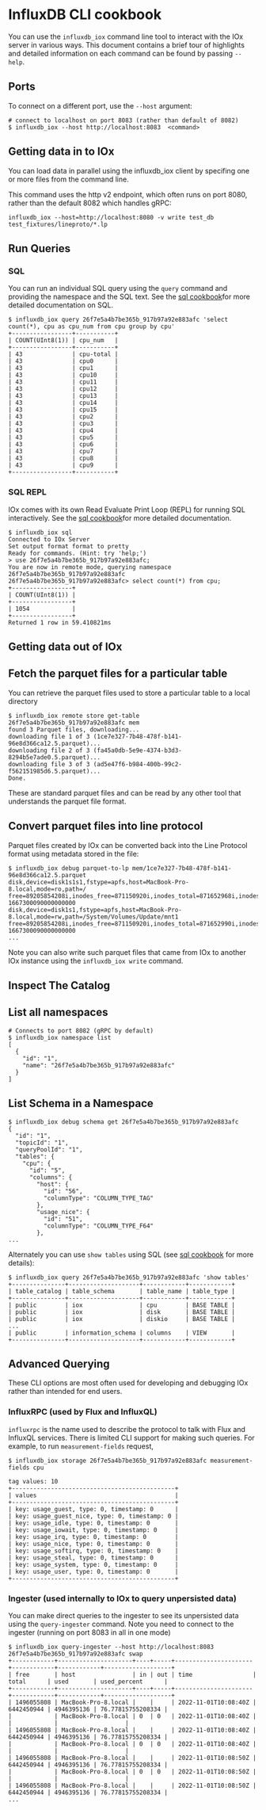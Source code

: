 # InfluxDB CLI cookbook

You can use the `influxdb_iox` command line tool to interact with the IOx server in various ways. This document contains a brief tour of highlights and detailed information on each command can be found by passing `--help`.


## Ports

To connect on a different port, use the `--host` argument:

```shell
# connect to localhost on port 8083 (rather than default of 8082)
$ influxdb_iox --host http://localhost:8083  <command>
```

## Getting data in to IOx

You can load data in parallel using the influxdb_iox client by specifing one or more files from the command line.

This command uses the http v2 endpoint, which often runs on port 8080, rather than the default 8082 which handles gRPC:

```shell
influxdb_iox --host=http://localhost:8080 -v write test_db test_fixtures/lineproto/*.lp
```

## Run Queries

### SQL
You can run an individual SQL query using the `query` command and providing the namespace and the SQL text. See the [sql cookbook](sql.md)for more detailed documentation on SQL.

```shell
$ influxdb_iox query 26f7e5a4b7be365b_917b97a92e883afc 'select count(*), cpu as cpu_num from cpu group by cpu'
+-----------------+-----------+
| COUNT(UInt8(1)) | cpu_num   |
+-----------------+-----------+
| 43              | cpu-total |
| 43              | cpu0      |
| 43              | cpu1      |
| 43              | cpu10     |
| 43              | cpu11     |
| 43              | cpu12     |
| 43              | cpu13     |
| 43              | cpu14     |
| 43              | cpu15     |
| 43              | cpu2      |
| 43              | cpu3      |
| 43              | cpu4      |
| 43              | cpu5      |
| 43              | cpu6      |
| 43              | cpu7      |
| 43              | cpu8      |
| 43              | cpu9      |
+-----------------+-----------+
```

### SQL REPL

IOx comes with its own Read Evaluate Print Loop (REPL) for running SQL interactively. See the [sql cookbook](sql.md)for more detailed documentation.

```shell
$ influxdb_iox sql
Connected to IOx Server
Set output format format to pretty
Ready for commands. (Hint: try 'help;')
> use 26f7e5a4b7be365b_917b97a92e883afc;
You are now in remote mode, querying namespace 26f7e5a4b7be365b_917b97a92e883afc
26f7e5a4b7be365b_917b97a92e883afc> select count(*) from cpu;
+-----------------+
| COUNT(UInt8(1)) |
+-----------------+
| 1054            |
+-----------------+
Returned 1 row in 59.410821ms
```

## Getting data out of IOx

## Fetch the parquet files for a particular table

You can retrieve the parquet files used to store a particular table to a local directory

```shell
$ influxdb_iox remote store get-table 26f7e5a4b7be365b_917b97a92e883afc mem
found 3 Parquet files, downloading...
downloading file 1 of 3 (1ce7e327-7b48-478f-b141-96e8d366ca12.5.parquet)...
downloading file 2 of 3 (fa45a0db-5e9e-4374-b3d3-8294b5e7ade0.5.parquet)...
downloading file 3 of 3 (ad5e47f6-b984-400b-99c2-f562151985d6.5.parquet)...
Done.
```

These are standard parquet files and can be read by any other tool that understands the parquet file format.

## Convert parquet files into line protocol

Parquet files created by IOx can be converted back into the Line Protocol format using metadata stored in the file:

```shell
$ influxdb_iox debug parquet-to-lp mem/1ce7e327-7b48-478f-b141-96e8d366ca12.5.parquet
disk,device=disk1s1s1,fstype=apfs,host=MacBook-Pro-8.local,mode=ro,path=/ free=89205854208i,inodes_free=871150920i,inodes_total=871652968i,inodes_used=502048i,total=1000240963584i,used=911035109376i,used_percent=91.0815635975992 1667300090000000000
disk,device=disk1s1,fstype=apfs,host=MacBook-Pro-8.local,mode=rw,path=/System/Volumes/Update/mnt1 free=89205854208i,inodes_free=871150920i,inodes_total=871652990i,inodes_used=502070i,total=1000240963584i,used=911035109376i,used_percent=91.0815635975992 1667300090000000000
...
```

Note you can also write such parquet files that came from IOx to another IOx instance using the `influxdb_iox write` command.


## Inspect The Catalog


## List all namespaces

```shell
# Connects to port 8082 (gRPC by default)
$ influxdb_iox namespace list
[
  {
    "id": "1",
    "name": "26f7e5a4b7be365b_917b97a92e883afc"
  }
]
```

## List Schema in a Namespace

```shell
$ influxdb_iox debug schema get 26f7e5a4b7be365b_917b97a92e883afc
{
  "id": "1",
  "topicId": "1",
  "queryPoolId": "1",
  "tables": {
    "cpu": {
      "id": "5",
      "columns": {
        "host": {
          "id": "56",
          "columnType": "COLUMN_TYPE_TAG"
        },
        "usage_nice": {
          "id": "51",
          "columnType": "COLUMN_TYPE_F64"
        },
...
```

Alternately you can use `show tables` using SQL (see [sql cookbook](sql.md) for more details):

```shell
$ influxdb_iox query 26f7e5a4b7be365b_917b97a92e883afc 'show tables'
+---------------+--------------------+------------+------------+
| table_catalog | table_schema       | table_name | table_type |
+---------------+--------------------+------------+------------+
| public        | iox                | cpu        | BASE TABLE |
| public        | iox                | disk       | BASE TABLE |
| public        | iox                | diskio     | BASE TABLE |
...
| public        | information_schema | columns    | VIEW       |
+---------------+--------------------+------------+------------+
```

## Advanced Querying

These CLI options are most often used for developing and debugging IOx rather than intended for end users.

### InfluxRPC (used by Flux and InfluxQL)

`influxrpc` is the name used to describe the protocol to talk with Flux and InfluxQL services. There is limited CLI support for making such queries. For example, to run `measurement-fields` request,

```shell
$ influxdb_iox storage 26f7e5a4b7be365b_917b97a92e883afc measurement-fields cpu

tag values: 10
+----------------------------------------------+
| values                                       |
+----------------------------------------------+
| key: usage_guest, type: 0, timestamp: 0      |
| key: usage_guest_nice, type: 0, timestamp: 0 |
| key: usage_idle, type: 0, timestamp: 0       |
| key: usage_iowait, type: 0, timestamp: 0     |
| key: usage_irq, type: 0, timestamp: 0        |
| key: usage_nice, type: 0, timestamp: 0       |
| key: usage_softirq, type: 0, timestamp: 0    |
| key: usage_steal, type: 0, timestamp: 0      |
| key: usage_system, type: 0, timestamp: 0     |
| key: usage_user, type: 0, timestamp: 0       |
+----------------------------------------------+
```

### Ingester (used internally to IOx to query unpersisted data)

You can make direct queries to the ingester to see its unpersisted data using the `query-ingester` command. Note you need to connect to the ingester (running on port 8083 in all in one mode)

```shell
$ influxdb_iox query-ingester --host http://localhost:8083  26f7e5a4b7be365b_917b97a92e883afc swap
+------------+---------------------+----+-----+----------------------+------------+------------+-------------------+
| free       | host                | in | out | time                 | total      | used       | used_percent      |
+------------+---------------------+----+-----+----------------------+------------+------------+-------------------+
| 1496055808 | MacBook-Pro-8.local |    |     | 2022-11-01T10:08:40Z | 6442450944 | 4946395136 | 76.77815755208334 |
|            | MacBook-Pro-8.local | 0  | 0   | 2022-11-01T10:08:40Z |            |            |                   |
| 1496055808 | MacBook-Pro-8.local |    |     | 2022-11-01T10:08:40Z | 6442450944 | 4946395136 | 76.77815755208334 |
|            | MacBook-Pro-8.local | 0  | 0   | 2022-11-01T10:08:40Z |            |            |                   |
| 1496055808 | MacBook-Pro-8.local |    |     | 2022-11-01T10:08:50Z | 6442450944 | 4946395136 | 76.77815755208334 |
|            | MacBook-Pro-8.local | 0  | 0   | 2022-11-01T10:08:50Z |            |            |                   |
| 1496055808 | MacBook-Pro-8.local |    |     | 2022-11-01T10:08:50Z | 6442450944 | 4946395136 | 76.77815755208334 |
...
```
